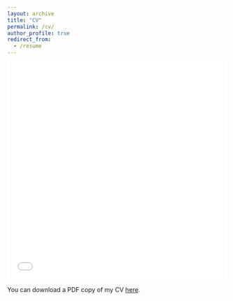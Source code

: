 ```yaml
---
layout: archive
title: "CV"
permalink: /cv/
author_profile: true
redirect_from:
  - /resume
---
```


<iframe src="/assets/files/gabriele_iommazzo_cv_academic.pdf" width="100%" height="500" frameborder="no" border="0" marginwidth="0" marginheight="0"></iframe>

You can download a PDF copy of my CV [here](/files/pdf/gabriele_iommazzo.pdf).
